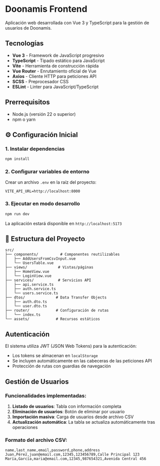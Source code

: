 # Doonamis Frontend

Aplicación web desarrollada con Vue 3 y TypeScript para la gestión de usuarios de Doonamis.

## Tecnologías

- **Vue 3** - Framework de JavaScript progresivo
- **TypeScript** - Tipado estático para JavaScript
- **Vite** - Herramienta de construcción rápida
- **Vue Router** - Enrutamiento oficial de Vue
- **Axios** - Cliente HTTP para peticiones API
- **SCSS** - Preprocesador CSS
- **ESLint** - Linter para JavaScript/TypeScript

## Prerrequisitos

- Node.js (versión 22 o superior)
- npm o yarn

## ⚙️ Configuración Inicial

### 1. Instalar dependencias
```bash
npm install
```

### 2. Configurar variables de entorno
Crear un archivo `.env` en la raíz del proyecto:
```env
VITE_API_URL=http://localhost:8000
```

### 3. Ejecutar en modo desarrollo
```bash
npm run dev
```

La aplicación estará disponible en `http://localhost:5173`

## 📁 Estructura del Proyecto

```
src/
├── components/          # Componentes reutilizables
│   ├── AddUsersFromCsvInput.vue
│   └── UsersTable.vue
├── views/              # Vistas/páginas
│   ├── HomeView.vue
│   └── LoginView.vue
├── services/           # Servicios API
│   ├── api.service.ts
│   ├── auth.service.ts
│   └── users.service.ts
├── dtos/              # Data Transfer Objects
│   ├── auth.dto.ts
│   └── user.dto.ts
├── router/            # Configuración de rutas
│   └── index.ts
└── assets/            # Recursos estáticos
```

## Autenticación

El sistema utiliza JWT (JSON Web Tokens) para la autenticación:

- Los tokens se almacenan en `localStorage`
- Se incluyen automáticamente en las cabeceras de las peticiones API
- Protección de rutas con guardias de navegación

## Gestión de Usuarios

### Funcionalidades implementadas:

1. **Listado de usuarios**: Tabla con información completa
2. **Eliminación de usuarios**: Botón de eliminar por usuario
3. **Importación masiva**: Carga de usuarios desde archivo CSV
4. **Actualización automática**: La tabla se actualiza automáticamente tras operaciones

### Formato del archivo CSV:
```csv
name,last_name,email,password,phone,address
Juan,Pérez,juan@email.com,12345,123456789,Calle Principal 123
María,García,maria@email.com,12345,987654321,Avenida Central 456
```